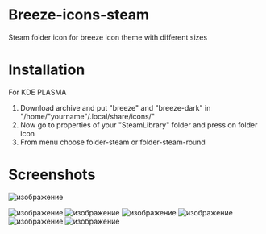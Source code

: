 # Breeze-icons-steam
Steam folder icon for breeze icon theme with different sizes
# Installation
For KDE PLASMA
1. Download archive and put "breeze" and "breeze-dark" in "/home/"yourname"/.local/share/icons/"
2. Now go to properties of your "SteamLibrary" folder and press on folder icon
3. From menu choose folder-steam or folder-steam-round
# Screenshots
![изображение](https://github.com/demonich/Breeze-icons-steam/assets/74813436/1e30ac8e-cd5e-4068-98f3-86201750ddab)

![изображение](https://github.com/demonich/Breeze-icons-steam/assets/74813436/765ea914-ed0c-4daf-b41f-4a57cc1db5eb)
![изображение](https://github.com/demonich/Breeze-icons-steam/assets/74813436/eecac991-d543-4a89-bfc0-afd7cfeb3061)
![изображение](https://github.com/demonich/Breeze-icons-steam/assets/74813436/9528aa2f-a5ad-4c35-8842-016001607fcd)
![изображение](https://github.com/demonich/Breeze-icons-steam/assets/74813436/2c0bb488-588e-4313-8e0e-4769f60c49d9)
![изображение](https://github.com/demonich/Breeze-icons-steam/assets/74813436/f72fd9d3-70a9-4c70-9ffd-b72ee517fdc2)
![изображение](https://github.com/demonich/Breeze-icons-steam/assets/74813436/a5e4546a-fa07-4216-aa52-023c70faa3cc)


